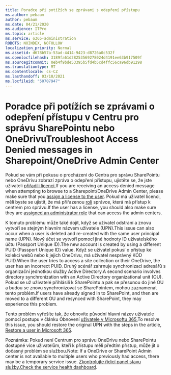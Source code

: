 ```yaml
---
title: Poradce při potížích se zprávami s odepření přístupu
ms.author: pebaum
author: pebaum
ms.date: 04/21/2020
ms.audience: ITPro
ms.topic: article
ms.service: o365-administration
ROBOTS: NOINDEX, NOFOLLOW
localization_priority: Normal
ms.assetid: d678b57a-53ad-4414-9423-d8726a0c532f
ms.openlocfilehash: 3189fa61d28253569278024d4191ee63b917509f
ms.sourcegitcommit: 0eb4f9bde53395b5fd4b5cd4ffc56ca96db91298
ms.translationtype: MT
ms.contentlocale: cs-CZ
ms.lasthandoff: 03/10/2021
ms.locfileid: "50707947"
---
```

# <a name="troubleshoot-access-denied-messages-in-sharepointonedrive-admin-center"></a><span data-ttu-id="5fc9e-102">Poradce při potížích se zprávami o odepření přístupu v Centru pro správu SharePointu nebo OneDrivu</span><span class="sxs-lookup"><span data-stu-id="5fc9e-102">Troubleshoot Access Denied messages in Sharepoint/OneDrive Admin Center</span></span>

<span data-ttu-id="5fc9e-103">Pokud se vám při pokusu o procházení do Centra pro správu SharePointu nebo OneDrivu zobrazí zpráva o odepření přístupu, ujistěte se, že jste uživateli [přiřadili licenci.](https://docs.microsoft.com/microsoft-365/admin/add-users/add-users)</span><span class="sxs-lookup"><span data-stu-id="5fc9e-103">If you are receiving an access denied message when attempting to browse to a Sharepoint/OneDrive Admin Center, please make sure that you [assign a license to the user](https://docs.microsoft.com/microsoft-365/admin/add-users/add-users).</span></span> <span data-ttu-id="5fc9e-104">Pokud má uživatel licenci, měli byste se ujistit, že má přiřazenou [roli](https://docs.microsoft.com/microsoft-365/admin/add-users/about-admin-roles) správce, která má přístup k centrem pro správu.</span><span class="sxs-lookup"><span data-stu-id="5fc9e-104">If the user has a license, you should also make sure they are [assigned an administrator role](https://docs.microsoft.com/microsoft-365/admin/add-users/about-admin-roles) that can access the admin centers.</span></span>

<span data-ttu-id="5fc9e-105">K tomuto problému může také dojít, když se uživatel odstraní a znovu vytvoří se stejným hlavním názvem uživatele (UPN).</span><span class="sxs-lookup"><span data-stu-id="5fc9e-105">This issue can also occur when a user is deleted and re-created with the same user principal name (UPN).</span></span> <span data-ttu-id="5fc9e-106">Nový účet se vytvoří pomocí jiné hodnoty ID uživatelského účtu (Passport Unique ID).</span><span class="sxs-lookup"><span data-stu-id="5fc9e-106">The new account is created by using a different PUID (Passport Unique ID) value.</span></span> <span data-ttu-id="5fc9e-107">Když se uživatel pokusí o přístup ke kolekci webů nebo k jejich OneDrivu, má uživatel nesprávný KÓD PUID.</span><span class="sxs-lookup"><span data-stu-id="5fc9e-107">When the user tries to access a site collection or their OneDrive, the user has an incorrect PUID.</span></span> <span data-ttu-id="5fc9e-108">Druhý scénář zahrnuje synchronizaci adresářů s organizační jednotkou služby Active Directory.</span><span class="sxs-lookup"><span data-stu-id="5fc9e-108">A second scenario involves directory synchronization with an Active Directory organizational unit (OU).</span></span> <span data-ttu-id="5fc9e-109">Pokud se už uživatelé přihlásili k SharePointu a pak se přesunou do jiné OU a budou se znovu synchronizovat se SharePointem, mohou zaznamenat tento problém.</span><span class="sxs-lookup"><span data-stu-id="5fc9e-109">If users have already signed in to SharePoint, and then are moved to a different OU and resynced with SharePoint, they may experience this problem.</span></span>

<span data-ttu-id="5fc9e-110">Tento problém vyřešíte tak, že obnovíte původní hlavní název uživatele pomocí postupu v článku Obnovení [uživatele v Microsoftu 365.](https://docs.microsoft.com/microsoft-365/admin/add-users/restore-user)</span><span class="sxs-lookup"><span data-stu-id="5fc9e-110">To resolve this issue, you should restore the original UPN with the steps in the article, [Restore a user in Microsoft 365](https://docs.microsoft.com/microsoft-365/admin/add-users/restore-user).</span></span>

<span data-ttu-id="5fc9e-111">Poznámka: Pokud není Centrum pro správu OneDrivu nebo SharePointu dostupné více uživatelům, kteří k přístupu měli předtím přístup, může jít o dočasný problém se službou.</span><span class="sxs-lookup"><span data-stu-id="5fc9e-111">Note: If a OneDrive or SharePoint Admin center is not available to multiple users who previously had access, there may be a temporary service issue.</span></span>  <span data-ttu-id="5fc9e-112">[Zkontrolujte řídicí panel stavu služby.](https://portal.office.com/adminportal/home#/servicehealth)</span><span class="sxs-lookup"><span data-stu-id="5fc9e-112">[Check the service health dashboard](https://portal.office.com/adminportal/home#/servicehealth).</span></span>


